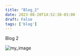 ```yaml
---
title: "Blog_2"
date: 2023-08-20T14:52:38-03:00
draft: False
tags: ['blog']
---
```


Blog 2

![my_image](/pic.jpg)